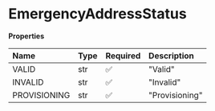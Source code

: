 # EmergencyAddressStatus

**Properties**

| Name         | Type | Required | Description    |
| :----------- | :--- | :------- | :------------- |
| VALID        | str  | ✅       | "Valid"        |
| INVALID      | str  | ✅       | "Invalid"      |
| PROVISIONING | str  | ✅       | "Provisioning" |

<!-- This file was generated by liblab | https://liblab.com/ -->
